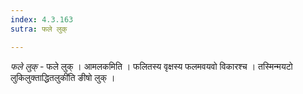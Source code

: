 ```yaml
---
index: 4.3.163
sutra: फले लुक्

---
```

_फले लुक्_ - फले लुक् । आमलकमिति । फलितस्य वृक्षस्य फलमवयवो विकारश्च । तस्मिन्मयटो लुकिलुक्ताद्धितलुकी॑ति ङीषो लुक् ।
